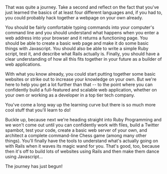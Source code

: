 That was quite a journey.  Take a second and reflect on the fact that you've just learned the basics of at least four different languages and, if you had to, you could probably hack together a webpage on your own already.  

You should be fairly comfortable typing commands into your computer's command line and you should understand what happens when you enter a web address into your browser and it returns a functioning page.  You should be able to create a basic web page and make it do some basic things with Javascript.  You should also be able to write a simple Ruby script, test it, and describe what Rails actually is.  Finally, you should have a clear understanding of how all this fits together in your future as a builder of web applications.

With what you know already, you could start putting together some basic websites or strike out to increase your knowledge on your own.  But we're here to help you get a lot further than that -- to the point where you can confidently build a full-featured and scalable web application, whether on your own or working as a developer in a top tier tech company.  

You've come a long way up the learning curve but there is so much more cool stuff that you'll learn to do!

Buckle up, because next we're heading straight into Ruby Programming and we won't come out until you can confidently work with files, build a Twitter spambot, test your code, create a basic web server of your own, and architect a complete command-line Chess game (among many other things).  You'll finally have the tools to understand what's actually going on with Rails when it waves its magic wand for you.  That's good, too, because then it's off to build lots of websites using Rails and then make them dance using Javascript...  

The journey has just begun!
